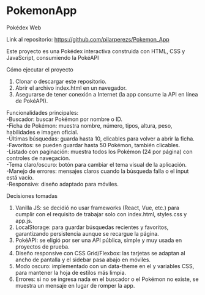 # PokemonApp
Pokédex Web

Link al repositorio: https://github.com/pilarperezs/Pokemon_App

Este proyecto es una Pokédex interactiva construida con HTML, CSS y JavaScript, consumiendo la PokéAPI

Cómo ejecutar el proyecto
1. Clonar o descargar este repositorio.
2. Abrir el archivo index.html en un navegador.
3. Asegurarse de tener conexión a Internet (la app consume la API en línea de PokéAPI).

Funcionalidades principales:   
-Buscador: buscar Pokémon por nombre o ID.  
-Ficha de Pokémon: muestra nombre, número, tipos, altura, peso, habilidades e imagen oficial.  
-Últimas búsquedas: guarda hasta 10, clicables para volver a abrir la ficha.  
-Favoritos: se pueden guardar hasta 50 Pokémon, también clicables.  
-Listado con paginación: muestra todos los Pokémon (24 por página) con controles de navegación.  
-Tema claro/oscuro: botón para cambiar el tema visual de la aplicación.  
-Manejo de errores: mensajes claros cuando la búsqueda falla o el input está vacío.  
-Responsive: diseño adaptado para móviles.

Decisiones tomadas

1. Vanilla JS: se decidió no usar frameworks (React, Vue, etc.) para cumplir con el requisito de trabajar solo con index.html, styles.css y app.js.
2. LocalStorage: para guardar búsquedas recientes y favoritos, garantizando persistencia aunque se recargue la página.
3. PokéAPI: se eligió por ser una API pública, simple y muy usada en proyectos de prueba.
4. Diseño responsive con CSS Grid/Flexbox: las tarjetas se adaptan al ancho de pantalla y el sidebar pasa abajo en móviles.
5. Modo oscuro: implementado con un data-theme en el <body> y variables CSS, para mantener la hoja de estilos más limpia.
6. Errores: si no se ingresa nada en el buscador o el Pokémon no existe, se muestra un mensaje en lugar de romper la app.
